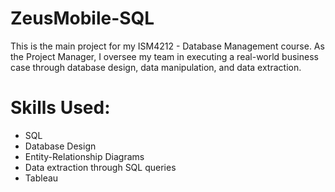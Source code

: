 # ZeusMobile-SQL

This is the main project for my ISM4212 - Database Management course. As the Project Manager, I oversee my team in executing a real-world business case through database design, data manipulation, and data extraction.

# Skills Used:
- SQL
- Database Design
- Entity-Relationship Diagrams
- Data extraction through SQL queries
- Tableau
